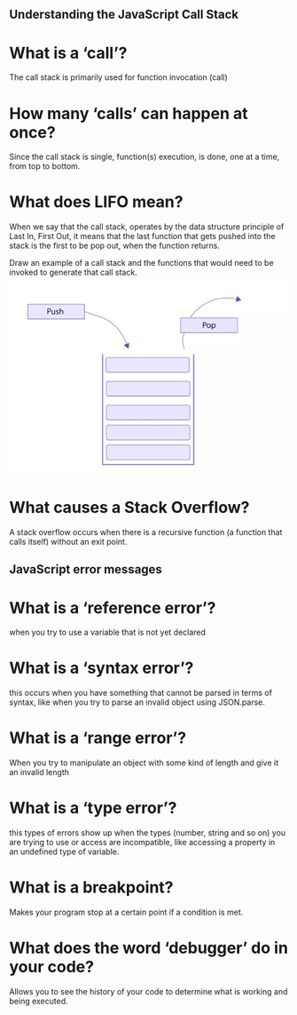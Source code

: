 ## Understanding the JavaScript Call Stack

# What is a ‘call’?
The call stack is primarily used for function invocation (call)

# How many ‘calls’ can happen at once?
Since the call stack is single, function(s) execution, is done, one at a time, from top to bottom.

# What does LIFO mean?
When we say that the call stack, operates by the data structure principle of Last In, First Out, it means that the last function that gets pushed into the stack is the first to be pop out, when the function returns.

Draw an example of a call stack and the functions that would need to be invoked to generate that call stack.
![stack](stack.jpg)






# What causes a Stack Overflow?
A stack overflow occurs when there is a recursive function (a function that calls itself) without an exit point. 


## JavaScript error messages

# What is a ‘reference error’?
when you try to use a variable that is not yet declared 

# What is a ‘syntax error’?
this occurs when you have something that cannot be parsed in terms of syntax, like when you try to parse an invalid object using JSON.parse.

# What is a ‘range error’?
When you try to manipulate an object with some kind of length and give it an invalid length

# What is a ‘type error’?
this types of errors show up when the types (number, string and so on) you are trying to use or access are incompatible, like accessing a property in an undefined type of variable.

# What is a breakpoint?
Makes your program stop at a certain point if a condition is met.

# What does the word ‘debugger’ do in your code?
Allows you to see the history of your code to determine what is working and being executed.
